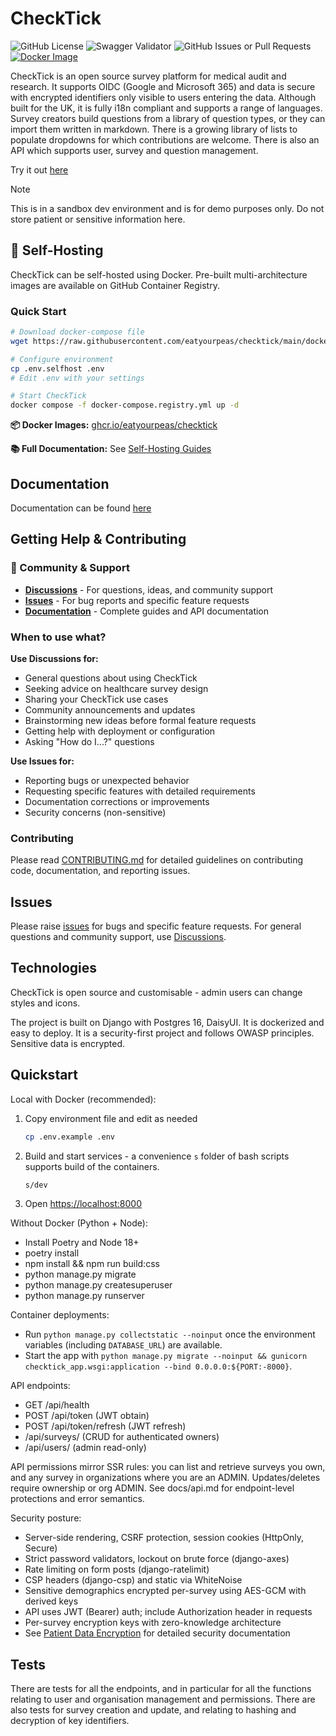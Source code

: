 # CheckTick

![GitHub License](https://img.shields.io/github/license/eatyourpeas/checktick?style=for-the-badge&color=%23BF40BF)
![Swagger Validator](https://img.shields.io/swagger/valid/3.0?specUrl=https%3A%2F%2Fchecktick.uk%2Fapi%2Fschema&style=for-the-badge)
![GitHub Issues or Pull Requests](https://img.shields.io/github/issues/eatyourpeas/checktick?style=for-the-badge&color=%23BF40BF)
[![Docker Image](https://img.shields.io/badge/docker-ghcr.io-BF40BF?style=for-the-badge&logo=docker&logoColor=white)](https://github.com/eatyourpeas/checktick/pkgs/container/checktick)

CheckTick is an open source survey platform for medical audit and research. It supports OIDC (Google and Microsoft 365) and data is secure with encrypted identifiers only visible to users entering the data. Although built for the UK, it is fully i18n compliant and supports a range of languages. Survey creators build questions from a library of question types, or they can import them written in markdown. There is a growing library of lists to populate dropdowns for which contributions are welcome. There is also an API which supports user, survey and question management.

Try it out [here](https://checktick.uk)
>[!NOTE]
>This is in a sandbox dev environment and is for demo purposes only. Do not store patient or sensitive information here.

## 🐳 Self-Hosting

CheckTick can be self-hosted using Docker. Pre-built multi-architecture images are available on GitHub Container Registry.

### Quick Start

```bash
# Download docker-compose file
wget https://raw.githubusercontent.com/eatyourpeas/checktick/main/docker-compose.registry.yml

# Configure environment
cp .env.selfhost .env
# Edit .env with your settings

# Start CheckTick
docker compose -f docker-compose.registry.yml up -d
```

**📦 Docker Images:** [ghcr.io/eatyourpeas/checktick](https://github.com/eatyourpeas/checktick/pkgs/container/checktick)

**📚 Full Documentation:** See [Self-Hosting Guides](https://checktick.eatyourpeas.dev/docs/self-hosting-quickstart/)

## Documentation

Documentation can be found [here](https://checktick.eatyourpeas.dev/docs/)

## Getting Help & Contributing

### 💬 Community & Support

- **[Discussions](https://github.com/eatyourpeas/checktick/discussions)** - For questions, ideas, and community support
- **[Issues](https://github.com/eatyourpeas/checktick/issues)** - For bug reports and specific feature requests
- **[Documentation](https://checktick.eatyourpeas.dev/docs/)** - Complete guides and API documentation

### When to use what?

**Use Discussions for:**

- General questions about using CheckTick
- Seeking advice on healthcare survey design
- Sharing your CheckTick use cases
- Community announcements and updates
- Brainstorming new ideas before formal feature requests
- Getting help with deployment or configuration
- Asking "How do I...?" questions

**Use Issues for:**

- Reporting bugs or unexpected behavior
- Requesting specific features with detailed requirements
- Documentation corrections or improvements
- Security concerns (non-sensitive)

### Contributing

Please read [CONTRIBUTING.md](CONTRIBUTING.md) for detailed guidelines on contributing code, documentation, and reporting issues.

## Issues

Please raise [issues](https://github.com/eatyourpeas/checktick/issues) for bugs and specific feature requests. For general questions and community support, use [Discussions](https://github.com/eatyourpeas/checktick/discussions).

## Technologies

CheckTick is open source and customisable - admin users can change styles and icons.

The project is built on Django with Postgres 16, DaisyUI. It is dockerized and easy to deploy. It is a security-first project and follows OWASP principles. Sensitive data is encrypted.

## Quickstart

Local with Docker (recommended):

1. Copy environment file and edit as needed

   ```bash
   cp .env.example .env
   ```

2. Build and start services - a convenience `s` folder of bash scripts supports build of the containers.

   ```bash
   s/dev
   ```

3. Open <https://localhost:8000>

Without Docker (Python + Node):

- Install Poetry and Node 18+
- poetry install
- npm install && npm run build:css
- python manage.py migrate
- python manage.py createsuperuser
- python manage.py runserver

Container deployments:

- Run `python manage.py collectstatic --noinput` once the environment variables (including `DATABASE_URL`) are available.
- Start the app with `python manage.py migrate --noinput && gunicorn checktick_app.wsgi:application --bind 0.0.0.0:${PORT:-8000}`.

API endpoints:

- GET /api/health
- POST /api/token (JWT obtain)
- POST /api/token/refresh (JWT refresh)
- /api/surveys/ (CRUD for authenticated owners)
- /api/users/ (admin read-only)

API permissions mirror SSR rules: you can list and retrieve surveys you own, and any survey in organizations where you are an ADMIN. Updates/deletes require ownership or org ADMIN.
See docs/api.md for endpoint-level protections and error semantics.

Security posture:

- Server-side rendering, CSRF protection, session cookies (HttpOnly, Secure)
- Strict password validators, lockout on brute force (django-axes)
- Rate limiting on form posts (django-ratelimit)
- CSP headers (django-csp) and static via WhiteNoise
- Sensitive demographics encrypted per-survey using AES-GCM with derived keys
- API uses JWT (Bearer) auth; include Authorization header in requests
- Per-survey encryption keys with zero-knowledge architecture
- See [Patient Data Encryption](docs/patient-data-encryption.md) for detailed security documentation

## Tests

There are tests for all the endpoints, and in particular for all the functions relating to user and organisation management and permissions. There are also tests for survey creation and update, and relating to hashing and decryption of key identifiers.

